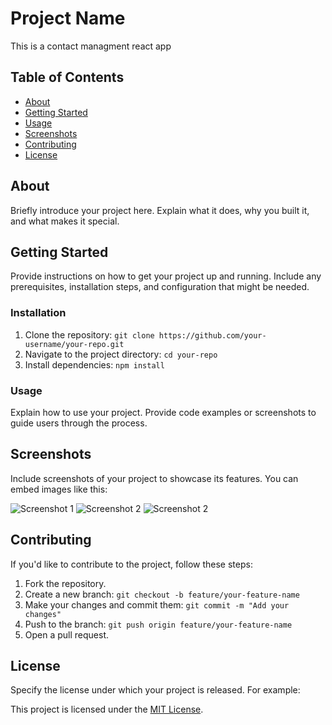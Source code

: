 # Project Name

This is a contact managment react app

## Table of Contents

- [About](#about)
- [Getting Started](#getting-started)
- [Usage](#usage)
- [Screenshots](#screenshots)
- [Contributing](#contributing)
- [License](#license)

## About

Briefly introduce your project here. Explain what it does, why you built it, and what makes it special.

## Getting Started

Provide instructions on how to get your project up and running. Include any prerequisites, installation steps, and configuration that might be needed.

### Installation

1. Clone the repository: `git clone https://github.com/your-username/your-repo.git`
2. Navigate to the project directory: `cd your-repo`
3. Install dependencies: `npm install`

### Usage

Explain how to use your project. Provide code examples or screenshots to guide users through the process.

## Screenshots

Include screenshots of your project to showcase its features. You can embed images like this:

![Screenshot 1](./screenshots/screenshot(5).png)
![Screenshot 2](./screenshots/screenshot(6).png)
![Screenshot 2](./screenshots/screenshot(8).png)

## Contributing

If you'd like to contribute to the project, follow these steps:

1. Fork the repository.
2. Create a new branch: `git checkout -b feature/your-feature-name`
3. Make your changes and commit them: `git commit -m "Add your changes"`
4. Push to the branch: `git push origin feature/your-feature-name`
5. Open a pull request.

## License

Specify the license under which your project is released. For example:

This project is licensed under the [MIT License](LICENSE).
